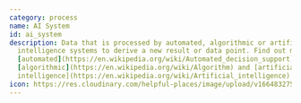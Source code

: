 ```yaml
---
category: process
name: AI System
id: ai_system
description: Data that is processed by automated, algorithmic or artificial
  intelligence systems to derive a new result or data point. Find out more about
  [automated](https://en.wikipedia.org/wiki/Automated_decision_support),
  [algorithmic](https://en.wikipedia.org/wiki/Algorithm) and [artificial
  intelligence](https://en.wikipedia.org/wiki/Artificial_intelligence) systems.
icon: https://res.cloudinary.com/helpful-places/image/upload/v1664832752/dtpr-icons/process/ai_ixpvqd.svg
---
```

